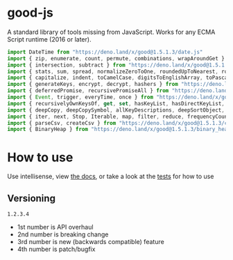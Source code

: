 # good-js

A standard library of tools missing from JavaScript. Works for any ECMA Script runtime (2016 or later).

```js
import DateTime from "https://deno.land/x/good@1.5.1.3/date.js"
import { zip, enumerate, count, permute, combinations, wrapAroundGet } from "https://deno.land/x/good@1.5.1.3/array.js"
import { intersection, subtract } from "https://deno.land/x/good@1.5.1.3/set.js"
import { stats, sum, spread, normalizeZeroToOne, roundedUpToNearest, roundedDownToNearest } from "https://deno.land/x/good@1.5.1.3/math.js"
import { capitalize, indent, toCamelCase, digitsToEnglishArray, toPascalCase, toKebabCase, toSnakeCase, toScreamingtoKebabCase, toScreamingtoSnakeCase, toRepresentation, toString, regex, findAll, iterativelyFindAll, escapeRegexMatch, escapeRegexReplace, extractFirst, isValidIdentifier, removeCommonPrefix } from "https://deno.land/x/good@1.5.1.3/string.js"
import { generateKeys, encrypt, decrypt, hashers } from "https://deno.land/x/good@1.5.1.3/encryption.js"
import { deferredPromise, recursivePromiseAll } from "https://deno.land/x/good@1.5.1.3/async.js"
import { Event, trigger, everyTime, once } from "https://deno.land/x/good@1.5.1.3/events.js"
import { recursivelyOwnKeysOf, get, set, hasKeyList, hasDirectKeyList, remove, merge, compareProperty, recursivelyIterateOwnKeysOf } from "https://deno.land/x/good@1.5.1.3/object.js"
import { deepCopy, deepCopySymbol, allKeyDescriptions, deepSortObject, shallowSortObject, isGeneratorType,isAsyncIterable, isSyncIterable, isTechnicallyIterable, isSyncIterableObjectOrContainer, allKeys } from "https://deno.land/x/good@1.5.1.3/value.js"
import { iter, next, Stop, Iterable, map, filter, reduce, frequencyCount, zip, count, enumerate, permute, combinations, slices, asyncIteratorToList, concurrentlyTransform, forkBy } from "https://deno.land/x/good@1.5.1.3/iterable.js"
import { parseCsv, createCsv } from "https://deno.land/x/good@1.5.1.3/csv.js"
import { BinaryHeap } from "https://deno.land/x/good@1.5.1.3/binary_heap.js"
```


# How to use

Use intellisense, view [the docs](https://deno.land/x/good?doc), or take a look at the [tests](https://github.com/jeff-hykin/good-js/tree/master/tests) for how to use

## Versioning

`1.2.3.4`
- 1st number is API overhaul
- 2nd number is breaking change
- 3rd number is new (backwards compatible) feature 
- 4th number is patch/bugfix